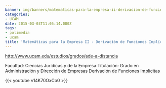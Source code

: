 ```yaml
---
banner: img/banners/matematicas-para-la-empresa-ii-derivacion-de-funciones-implicitas-alfonso-rosa.jpg
categories:
- UCAM
date: 2015-03-03T11:05:14.000Z
tags:
- polimedia
- ucam
title: 'Matemáticas para la Empresa II - Derivación de Funciones Implícitas - Alfonso Rosa'
---
```


http://www.ucam.edu/estudios/grados/ade-a-distancia

Facultad: Ciencias Jurídicas y de la Empresa
Titulación: Grado en Administración y Dirección de Empresas
Derivación de Funciones Implícitas

{{< youtube v14K70OxCo0 >}}
